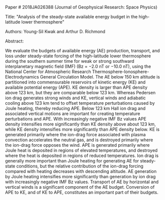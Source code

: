 Paper # 2018JA026388 (Journal of Geophysical Research: Space Physics)

Title: "Analysis of the steady-state available energy budget in the high-latitude lower thermosphere"

Authors: Young-Sil Kwak and Arthur D. Richmond

Abstract:

We evaluate the budgets of available energy (AE) production, transport, and loss under steady-state forcing of the high-latitude lower thermosphere during the southern summer time for weak or strong southward interplanetary magnetic field (IMF) (Bz = −2.0 nT or −10.0 nT), using the National Center for Atmospheric Research Thermosphere-Ionosphere-Electrodynamics General Circulation Model. The AE below 150 km altitude is partitioned into commensurable reservoirs of kinetic energy (KE) and available potential energy (APE). KE density is larger than APE density above 123 km, but they are comparable below 123 km. Whereas Pedersen ion drag generates strong winds and KE, vertical winds and adiabatic cooling above 123 km tend to offset temperature perturbations caused by Joule heating, thereby reducing APE. Below 123 km Hall ion drag and associated vertical motions are important for creating temperature perturbations and APE. With increasingly negative IMF Bz values APE density intensifies more significantly than KE density above about 123 km, while KE density intensifies more significantly than APE density below. KE is generated primarily where the ion-drag force associated with plasma convection accelerates the neutral gas, and is destroyed primarily where the ion-drag force opposes the wind. APE is generated primarily where Joule heat is deposited in regions of elevated temperatures, and destroyed where the heat is deposited in regions of reduced temperatures. Ion drag is generally more important than Joule heating for generating AE for steady-state conditions, but the relative contribution of the ion-drag forcing compared with heating decreases with descending altitude. AE generation by Joule heating intensifies more significantly than generation by ion drag with increasingly negative IMF Bz values. Transport of AE by horizontal and vertical winds is a significant component of the AE budget. Conversion of APE to KE, and of KE to APE, constitutes an important part of their budgets.
